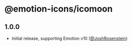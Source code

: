 # @emotion-icons/icomoon

## 1.0.0

- Initial release, supporting Emotion v10 ([@JoshRosenstein](https://github.com/JoshRosenstein))
